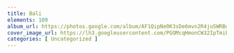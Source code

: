 ```yaml
---
title: Bali
elements: 109
album_url: https://photos.google.com/album/AF1QipNe0K3sDe6mvn2R4juSWRBdaunl9DI1ekCwI6a-
cover_image_url: https://lh3.googleusercontent.com/PGOMcqHmonCW32IpTmib3Odge60D2-PSb5Tqs-ST_CkXKHkDiEj79uXzP-hRV-oxC1-1Y-9IbmeI7pn8jn36DmqCdTuVJeWSxYg3o5xjLehxwZJZfvGpjFf12Tx3gedgJDaPVtu6ytsl9_U4MWDcxWnZI0oVgBpsxsvSliiDrIBkstPkkWb5OmkYUQSZij_A9olT9p3yrTpCf-7tO18bvXo7hBqabVPehBjd8eARl-CdZm3HkypvZyRJlWy3HoM4-wfm-h5xYzALXPAFX-7hEyK6alZKcDUo3voAKTDOERgS8dkq-Mn3zD58zLMUxTvx6_ReNyzoABNR6jAEFKcQTLEQIb7skrYCiOwyFlfo_2zauGI3fGXiGtmgf9XSXFecKRRpYEoYGT1lD-kN0XUM1ejsTKh6JCu5OGHwPxmuyvhc3mQDwoNpg5N5H3BY_AssR7y7P4XVF0Kn0OCayjo9A-WrB6_SUMzl8n0J0l6jBnGmWllM9eT6ALdolSXY-Onf6vVtOuzy8iu_qW7iGJOqWMlofPcGTfN4TELvdM0vNRph2hnPry7RWCB_6BbsTpEs3aMgn76duOACEnIVKrYCvTmRBQqv1MF83SEOnofevMvD6PFAHFdQurxDersJHCYcqFaFNeU8dEqawT1iuRwBdPCvrDo4LgDH=s195-p-k-no
categories: [ Uncategorized ]
---
```

